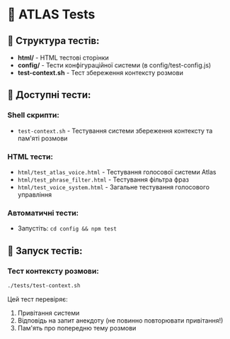 # 🧪 ATLAS Tests

## 📁 Структура тестів:

- **html/** - HTML тестові сторінки
- **config/** - Тести конфігураційної системи (в config/test-config.js)
- **test-context.sh** - Тест збереження контексту розмови

## 🔬 Доступні тести:

### Shell скрипти:
- `test-context.sh` - Тестування системи збереження контексту та пам'яті розмови

### HTML тести:
- `html/test_atlas_voice.html` - Тестування голосової системи Atlas
- `html/test_phrase_filter.html` - Тестування фільтра фраз
- `html/test_voice_system.html` - Загальне тестування голосового управління

### Автоматичні тести:
- Запустіть: `cd config && npm test`

## 🧪 Запуск тестів:

### Тест контексту розмови:
```bash
./tests/test-context.sh
```

Цей тест перевіряє:
1. Привітання системи
2. Відповідь на запит анекдоту (не повинно повторювати привітання!)
3. Пам'ять про попередню тему розмови
